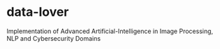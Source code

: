 # data-lover
Implementation of Advanced Artificial-Intelligence in Image Processing, NLP and Cybersecurity Domains
